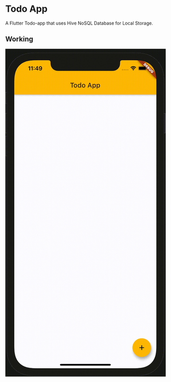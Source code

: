 # Todo App

A Flutter Todo-app that uses Hive NoSQL Database for Local Storage.

## Working

![](working.gif)
